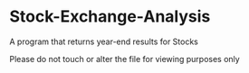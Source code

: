 # Stock-Exchange-Analysis
A program that returns year-end results for Stocks

Please do not touch or alter the file
for viewing purposes only
